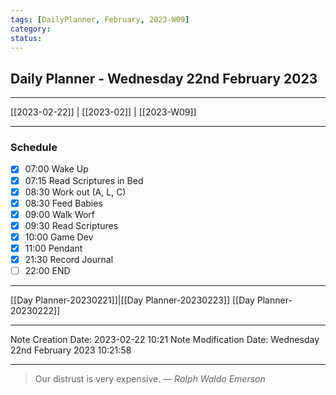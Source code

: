 ```yaml
---
tags: [DailyPlanner, February, 2023-W09]
category:
status:
---
```


## Daily Planner - Wednesday 22nd February 2023

---
[[2023-02-22]] | [[2023-02]] | [[2023-W09]]

---
### Schedule
- [x] 07:00 Wake Up
- [x] 07:15 Read Scriptures in Bed
- [x] 08:30 Work out (A, L, C)
- [x] 08:30 Feed Babies
- [x] 09:00 Walk Worf
- [x] 09:30 Read Scriptures
- [x] 10:00 Game Dev
- [x] 11:00 Pendant
- [x] 21:30 Record Journal
- [ ] 22:00 END

---
[[Day Planner-20230221]]|[[Day Planner-20230223]]
[[Day Planner-20230222]]

---

Note Creation Date: 2023-02-22 10:21
Note Modification Date: Wednesday 22nd February 2023 10:21:58 

--- 
> Our distrust is very expensive.
> — <cite>Ralph Waldo Emerson</cite>